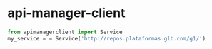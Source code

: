 api-manager-client
==================

```python
from apimanagerclient import Service
my_service = = Service('http://repos.plataformas.glb.com/g1/')
````


```python

````


```python

````


```python

````


```python

````
